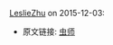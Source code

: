 [LeslieZhu](https://github.com/LeslieZhu) on 2015-12-03:


- 原文链接: [虫师](https://en.wikipedia.org/wiki/Mushishi)
